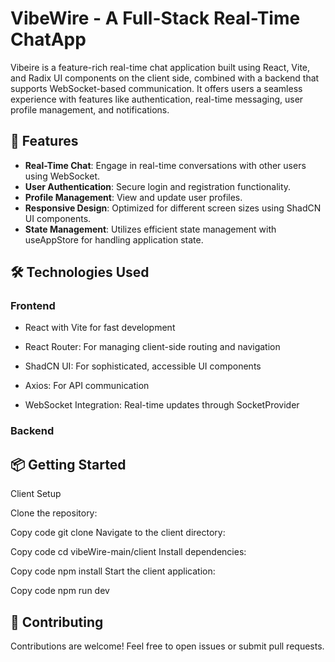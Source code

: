 # VibeWire - A Full-Stack Real-Time ChatApp

Vibeire is a feature-rich real-time chat application built using React, Vite, and Radix UI components on the client side, combined with a backend that supports WebSocket-based communication. It offers users a seamless experience with features like authentication, real-time messaging, user profile management, and notifications.

## 🚀 Features
* **Real-Time Chat**: Engage in real-time conversations with other users using WebSocket.
* **User Authentication**: Secure login and registration functionality.
* **Profile Management**: View and update user profiles.
* **Responsive Design**: Optimized for different screen sizes using ShadCN UI components.
* **State Management**: Utilizes efficient state management with useAppStore for handling application state.

## 🛠️ Technologies Used


### **Frontend**

* React with Vite for fast development

* React Router: For managing client-side routing and navigation

* ShadCN UI: For sophisticated, accessible UI components

* Axios: For API communication

* WebSocket Integration: Real-time updates through SocketProvider

### **Backend** 


## 📦 **Getting Started**

Client Setup

Clone the repository:

Copy code
git clone <repo-url>
Navigate to the client directory:

Copy code
cd vibeWire-main/client
Install dependencies:

Copy code
npm install
Start the client application:

Copy code
npm run dev

## 🤝 **Contributing**
Contributions are welcome! Feel free to open issues or submit pull requests.
